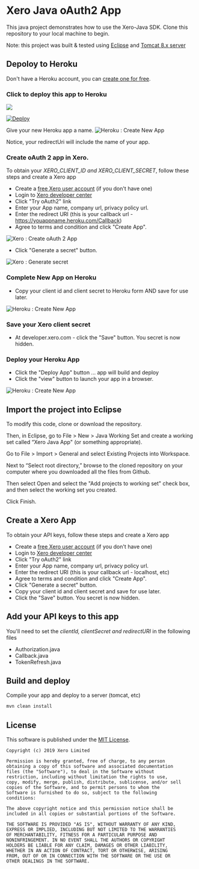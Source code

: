 # Xero Java oAuth2 App
This java project demonstrates how to use the Xero-Java SDK.  Clone this repository to your local machine to begin.

Note: this project was built & tested using [Eclipse](https://www.eclipse.org/downloads/) and [Tomcat 8.x server](http://tomcat.apache.org/)

## Depoloy to Heroku
Don't have a Heroku account, you can [create one for free](https://signup.heroku.com/).

### Click to deploy this app to Heroku
<a href="https://heroku.com/deploy?template=https://github.com/SidneyAllen/xero-java-oauth2-app/tree/master" target="_blank"><img src="https://www.herokucdn.com/deploy/button.svg"></a>

[![Deploy](https://www.herokucdn.com/deploy/button.svg)](https://heroku.com/deploy?template=https://github.com/SidneyAllen/xero-java-oauth2-app/tree/master)

Give your new Heroku app a name.
![Heroku : Create New App](images/heroku-newapp-01.png)

Notice, your redirectUri will include the name of your app.

### Create oAuth 2 app in Xero.
To obtain your *XERO_CLIENT_ID and XERO_CLIENT_SECRET*, follow these steps and create a Xero app

* Create a [free Xero user account](https://www.xero.com/us/signup/api/) (if you don't have one)
* Login to [Xero developer center](https://developer.xero.com/myapps)
* Click "Try oAuth2" link
* Enter your App name, company url, privacy policy url.
* Enter the redirect URI (this is your callback url - https://youappname.heroku.com/Callback)
* Agree to terms and condition and click "Create App".

![Xero : Create oAuth 2 App](images/xero-newapp-01.png)

* Click "Generate a secret" button.

![Xero : Generate secret](images/xero-newapp-02.png)

### Complete New App on Heroku
* Copy your client id and client secret to Heroku form AND save for use later.

![Heroku : Create New App](images/heroku-newapp-02.png)

### Save your Xero client secret
* At developer.xero.com - click the "Save" button. You secret is now hidden.


### Deploy your Heroku App
* Click the "Deploy App" button ... app will build and deploy
* Click the "view" button to launch your app in a browser.

![Heroku : Create New App](images/heroku-newapp-03.png)


## Import the project into Eclipse
To modify this code, clone or download the repository.

Then, in Eclipse, go to File > New > Java Working Set and create a working set called “Xero Java App" (or something appropriate).

Go to File > Import > General and select Existing Projects into Workspace.

Next to “Select root directory,” browse to the cloned repository on your computer where you downloaded all the files from Github. 

Then select Open and select the "Add projects to working set" check box, and then select the working set you created.

Click Finish.

## Create a Xero App
To obtain your API keys, follow these steps and create a Xero app

* Create a [free Xero user account](https://www.xero.com/us/signup/api/) (if you don't have one)
* Login to [Xero developer center](https://developer.xero.com/myapps)
* Click "Try oAuth2" link
* Enter your App name, company url, privacy policy url.
* Enter the redirect URI (this is your callback url - localhost, etc)
* Agree to terms and condition and click "Create App".
* Click "Generate a secret" button.
* Copy your client id and client secret and save for use later.
* Click the "Save" button. You secret is now hidden.

## Add your API keys to this app
You'll need to set the *clientId, clientSecret and redirectURI* in the following files

* Authorization.java
* Callback.java
* TokenRefresh.java

## Build and deploy
Compile your app and deploy to a server (tomcat, etc)
```sh
mvn clean install
```


## License

This software is published under the [MIT License](http://en.wikipedia.org/wiki/MIT_License).

	Copyright (c) 2019 Xero Limited

	Permission is hereby granted, free of charge, to any person
	obtaining a copy of this software and associated documentation
	files (the "Software"), to deal in the Software without
	restriction, including without limitation the rights to use,
	copy, modify, merge, publish, distribute, sublicense, and/or sell
	copies of the Software, and to permit persons to whom the
	Software is furnished to do so, subject to the following
	conditions:

	The above copyright notice and this permission notice shall be
	included in all copies or substantial portions of the Software.

	THE SOFTWARE IS PROVIDED "AS IS", WITHOUT WARRANTY OF ANY KIND,
	EXPRESS OR IMPLIED, INCLUDING BUT NOT LIMITED TO THE WARRANTIES
	OF MERCHANTABILITY, FITNESS FOR A PARTICULAR PURPOSE AND
	NONINFRINGEMENT. IN NO EVENT SHALL THE AUTHORS OR COPYRIGHT
	HOLDERS BE LIABLE FOR ANY CLAIM, DAMAGES OR OTHER LIABILITY,
	WHETHER IN AN ACTION OF CONTRACT, TORT OR OTHERWISE, ARISING
	FROM, OUT OF OR IN CONNECTION WITH THE SOFTWARE OR THE USE OR
	OTHER DEALINGS IN THE SOFTWARE.


